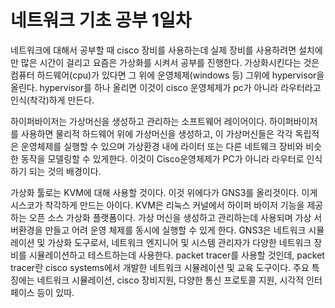 <h1>네트워크 기초 공부 1일차</h1> 
네트워크에 대해서 공부할 때 cisco 장비를 사용하는데 실제 장비를 사용하려면 설치에만 많은 시간이 걸리고 요즘은 가상화를 시켜서 공부를 진행한다.
가상화시킨다는 것은 컴퓨터 하드웨어(cpu)가 있다면 그 위에 운영체제(windows 등) 그위에 hypervisor을 올린다.
hypervisor를 하나 올리면 이것이 cisco 운영체제가 pc가 아니라 라우터라고 인식(착각)하게 만든다.

하이퍼바이저는 가상머신을 생성하고 관리하는 소프트웨어 레이어이다.
하이퍼바이저를 사용하면 물리적 하드웨어 위에 가상머신을 생성하고, 이 가상머신들은 각각 독립적은 운영체제를 실행할 수 있으며 가상환경 내에 라이터 또는 다른 네트웨크 장비와 비슷한 동작을 모델링할 수 있게한다.
이것이 Cisco운영체제가 PC가 아니라 라우터로 인식하기 되는 것의 배경이다.

가상화 툴로는 KVM에 대해 사용할 것이다. 이것 위에다가 GNS3를 올리것이다. 이게 시스코가 착각하게 만드는 아이다.
KVM은 리눅스 커널에서 하이퍼 바이저 기능을 제공하는 오픈 소스 가상화 플랫폼이다.
가상 머신을 생성하고 관리하는데 사용되며 가상 서버환경을 만들고 어려 운영 체제를 동시에 실행할 수 있게 한다.
GNS3은 네트워크 시뮬레이션 및 가상화 도구로서, 네트워크 엔지니어 및 시스템 관리자가 다양한 네트워크 장비를 시뮬레이션하고 테스트하는데 사용한다.
packet tracer를 사용할 것인데, packet tracer란 cisco systems에서 개발한 네트워크 시뮬레이션 및 교육 도구이다.
주요 특징에는 네트워크 시뮬레이션, cisco 장비지원, 다양한 통신 프로토콜 지원, 시각적 인터페이스 등이 있따.


